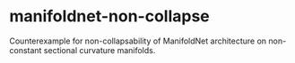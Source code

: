 # manifoldnet-non-collapse
Counterexample for non-collapsability of ManifoldNet architecture on non-constant sectional curvature manifolds.

